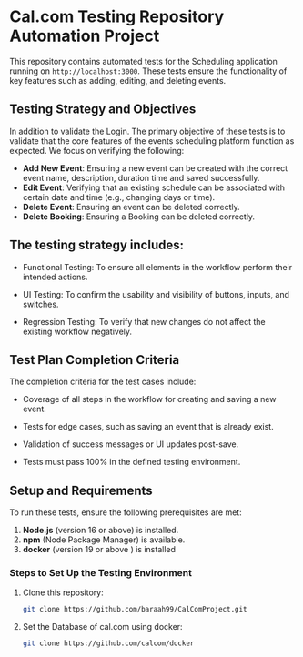 # Cal.com Testing Repository Automation Project

This repository contains automated tests for the Scheduling application running on `http://localhost:3000`.
These tests ensure the functionality of key features such as adding, editing, and deleting events.

## Testing Strategy and Objectives

In addition to validate the Login. The primary objective of these tests is to validate that the core features of the events scheduling platform function as expected.
We focus on verifying the following:

- **Add New Event**: Ensuring a new event can be created with the correct event name, description, duration time and saved successfully.
- **Edit Event**: Verifying that an existing schedule can be associated with certain date and time (e.g., changing days or time).
- **Delete Event**: Ensuring an event can be deleted correctly.
- **Delete Booking**: Ensuring a Booking can be deleted correctly.

## The testing strategy includes:

- Functional Testing: To ensure all elements in the workflow perform their intended actions.

- UI Testing: To confirm the usability and visibility of buttons, inputs, and switches.

- Regression Testing: To verify that new changes do not affect the existing workflow negatively.

## Test Plan Completion Criteria

The completion criteria for the test cases include:

- Coverage of all steps in the workflow for creating and saving a new event.

- Tests for edge cases, such as saving an event that is already exist.

- Validation of success messages or UI updates post-save.

- Tests must pass 100% in the defined testing environment.


## Setup and Requirements

To run these tests, ensure the following prerequisites are met:

1. **Node.js** (version 16 or above) is installed.
2. **npm** (Node Package Manager) is available.
3. **docker** (version 19 or above ) is installed

### Steps to Set Up the Testing Environment

1. Clone this repository:
   ```bash
   git clone https://github.com/baraah99/CalComProject.git
   
2. Set the Database of cal.com using docker:
    ```bash
    git clone https://github.com/calcom/docker
